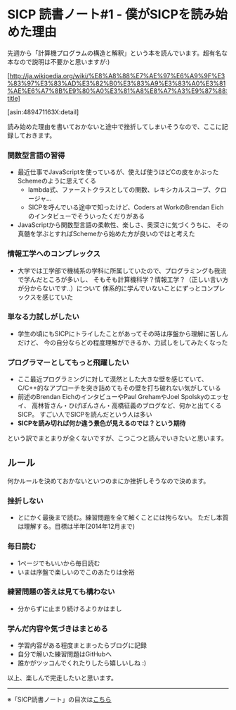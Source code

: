 SICP 読書ノート#1 - 僕がSICPを読み始めた理由
================================

先週から「計算機プログラムの構造と解釈」という本を読んでいます。超有名な本なので説明は不要かと思いますが:)

[http://ja.wikipedia.org/wiki/%E8%A8%88%E7%AE%97%E6%A9%9F%E3%83%97%E3%83%AD%E3%82%B0%E3%83%A9%E3%83%A0%E3%81%AE%E6%A7%8B%E9%80%A0%E3%81%A8%E8%A7%A3%E9%87%88:title]

[asin:489471163X:detail]

読み始めた理由を書いておかないと途中で挫折してしまいそうなので、ここに記録しておきます。

### 関数型言語の習得
- 最近仕事でJavaScriptを使っているが、使えば使うほどCの皮をかぶったSchemeのように思えてくる
  + lambda式、ファーストクラスとしての関数、レキシカルスコープ、クロージャ…
  + SICPを呼んでいる途中で知ったけど、Coders at WorkのBrendan Eichのインタビューでそういったくだりがある
- JavaScriptから関数型言語の柔軟性、楽しさ、奥深さに気づくうちに、
  その真髄を学ぶとすればSchemeから始めた方が良いのではと考えた

### 情報工学へのコンプレックス
- 大学では工学部で機械系の学科に所属していたので、プログラミングも我流で学んだところが多いし、
  そもそも計算機科学？情報工学？（正しい言い方が分からないです..）について
  体系的に学んでいないことにずっとコンプレックスを感じていた

### 単なる力試しがしたい
- 学生の頃にもSICPにトライしたことがあってその時は序盤から理解に苦しんだけど、
  今の自分ならどの程度理解ができるか、力試しをしてみたくなった

### プログラマーとしてもっと飛躍したい
- ここ最近プログラミングに対して漠然とした大きな壁を感じていて、
  C/C++的なアプローチを突き詰めてもその壁を打ち破れない気がしている
- 前述のBrendan EichのインタビューやPaul GrehamやJoel Spolskyのエッセイ、
  高林哲さん・ひげぽんさん・高橋征義のブログなど、何かと出てくるSICP。
  すごい人でSICPを読んだという人は多い
- **SICPを読み切れば何か違う景色が見えるのでは？という期待**


という訳でまとまりが全くないですが、こつこつと読んでいきたいと思います。


ルール
--------------------------------------------
何かルールを決めておかないといつのまにか挫折しそうなので決めます。

### 挫折しない
- とにかく最後まで読む。練習問題を全て解くことには拘らない。
  ただし本質は理解する。目標は半年(2014年12月まで)

### 毎日読む
- 1ページでもいいから毎日読む
- いまは序盤で楽しいのでこのあたりは余裕

### 練習問題の答えは見ても構わない
- 分からずに止まり続けるよりかはまし

### 学んだ内容や気づきはまとめる
- 学習内容がある程度まとまったらブログに記録
- 自分で解いた練習問題はGitHubへ
- 誰かがツッコんでくれたりしたら嬉しいしね :)

以上、楽しんで完走したいと思います。


--------------------------------

※「SICP読書ノート」の目次は[こちら](/entry/sicp/index)

